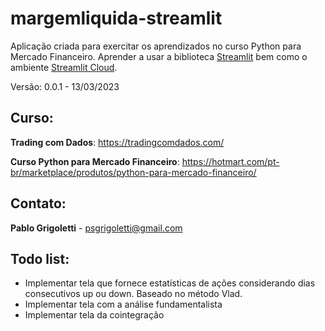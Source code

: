 # margemliquida-streamlit

Aplicação criada para exercitar os aprendizados no curso Python para Mercado Financeiro.
Aprender a usar a biblioteca [Streamlit](https://streamlit.io/) bem como o ambiente [Streamlit Cloud](https://streamlit.io/cloud).

Versão: 0.0.1 - 13/03/2023

## Curso:
**Trading com Dados**: https://tradingcomdados.com/

**Curso Python para Mercado Financeiro**: https://hotmart.com/pt-br/marketplace/produtos/python-para-mercado-financeiro/

## Contato:
**Pablo Grigoletti** - psgrigoletti@gmail.com

## Todo list:
- Implementar tela que fornece estatísticas de ações considerando dias consecutivos up ou down. Baseado no método Vlad.
- Implementar tela com a análise fundamentalista
- Implementar tela da cointegração
